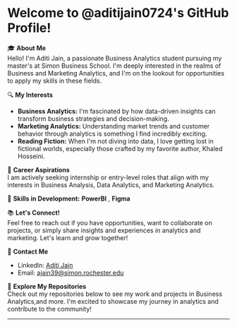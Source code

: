 # Welcome to @aditijain0724's GitHub Profile!

🎓 **About Me**  
Hello! I'm Aditi Jain, a passionate Business Analytics student pursuing my master's at Simon Business School. I'm deeply interested in the realms of Business and Marketing Analytics, and I'm on the lookout for opportunities to apply my skills in these fields.

🔍 **My Interests**  
- **Business Analytics:** I'm fascinated by how data-driven insights can transform business strategies and decision-making.
- **Marketing Analytics:** Understanding market trends and customer behavior through analytics is something I find incredibly exciting.
- **Reading Fiction:** When I'm not diving into data, I love getting lost in fictional worlds, especially those crafted by my favorite author, Khaled Hosseini.

🚀 **Career Aspirations**  
I am actively seeking internship or entry-level roles that align with my interests in Business Analysis, Data Analytics, and Marketing Analytics.

🌟 **Skills in Development:** **PowerBI** , **Figma**

📚 **Let's Connect!**  
Feel free to reach out if you have opportunities, want to collaborate on projects, or simply share insights and experiences in analytics and marketing. Let's learn and grow together!

🔗 **Contact Me**  
- LinkedIn: [Aditi Jain](https://www.linkedin.com/in/ajain39/)
- Email: [ajain39@simon.rochester.edu](mailto:ajain39@simon.rochester.edu)

📄 **Explore My Repositories**  
Check out my repositories below to see my work and projects in Business Analytics,and more. I'm excited to showcase my journey in analytics and contribute to the community!

---
